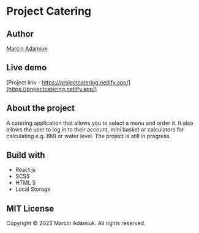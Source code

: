 # Project Catering

## Author
[Marcin Adamiuk](https://github.com/Marcin32167)
## Live demo
[Project link - https://projectcatering.netlify.app/](https://projectcatering.netlify.app/)
## About the project
A catering application that allows you to select a menu and order it. It also allows the user to log in to their account, mini basket or calculators for calculating e.g. BMI or water level.
The project is still in progress.
## Build with
* React.js
* SCSS
* HTML 5
* Local Storage
## MIT License
Copyright © 2023 Marcin Adamiuk. All rights reserved.